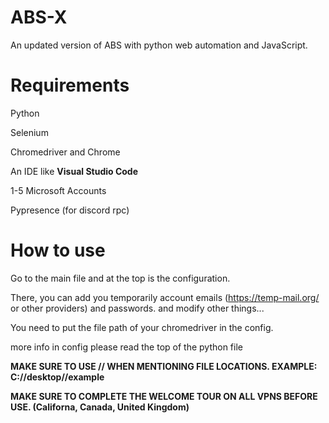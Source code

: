 # ABS-X
An updated version of ABS with python web automation and JavaScript.

# Requirements

Python

Selenium

Chromedriver and Chrome

An IDE like **Visual Studio Code**

1-5 Microsoft Accounts

Pypresence (for discord rpc)





# How to use

Go to the main file and at the top is the configuration.

There, you can add you temporarily account emails (https://temp-mail.org/ or other providers) and passwords. and modify other things...

You need to put the file path of your chromedriver in the config.

more info in config please read the top of the python file

**MAKE SURE TO USE // WHEN MENTIONING FILE LOCATIONS. EXAMPLE: C://desktop//example**

**MAKE SURE TO COMPLETE THE WELCOME TOUR ON ALL VPNS BEFORE USE. (Californa, Canada, United Kingdom)**
